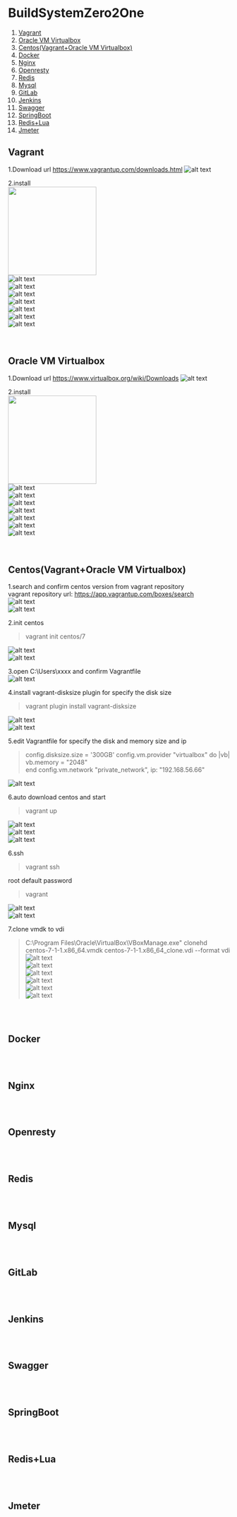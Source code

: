 # BuildSystemZero2One
1. [Vagrant](#vagrant)
2. [Oracle VM Virtualbox](#virtualbox)
3. [Centos(Vagrant+Oracle VM Virtualbox)](#centos)
4. [Docker](#docker)
5. [Nginx](#nginx)
6. [Openresty](#openresty)
7. [Redis](#redis)
8. [Mysql](#mysql)
9. [GitLab](#gitLab)
10. [Jenkins](#jenkins)
11. [Swagger](#swagger)
12. [SpringBoot](#springBoot)
13. [Redis+Lua](#redisLua)
14. [Jmeter](#jmeter)

<a id="vagrant"></a>
## Vagrant
1.Download url
https://www.vagrantup.com/downloads.html
![alt text](images/Vagrant/Vagrant1.PNG)

2.install</br>
<img src="images/Vagrant/Vagrant2.png" width="200"></br>
![alt text](images/Vagrant/Vagrant3.PNG)</br>
![alt text](images/Vagrant/Vagrant4.png)</br>
![alt text](images/Vagrant/Vagrant5.png)</br>
![alt text](images/Vagrant/Vagrant6.png)</br>
![alt text](images/Vagrant/Vagrant7.png)</br>
![alt text](images/Vagrant/Vagrant8.png)</br>
![alt text](images/Vagrant/Vagrant9.png)</br>
</br>
</br>
<a id="virtualbox"></a>
## Oracle VM Virtualbox
1.Download url
https://www.virtualbox.org/wiki/Downloads
![alt text](/images/Virtualbox/Virtualbox1.PNG?raw=true)

2.install</br>
<img src="images/Virtualbox/Virtualbox2.png" width="200"></br>
![alt text](images/Virtualbox/Virtualbox3.png)</br>
![alt text](images/Virtualbox/Virtualbox4.png)</br>
![alt text](images/Virtualbox/Virtualbox5.png)</br>
![alt text](images/Virtualbox/Virtualbox6.png)</br>
![alt text](images/Virtualbox/Virtualbox7.png)</br>
![alt text](images/Virtualbox/Virtualbox8.png)</br>
![alt text](images/Virtualbox/Virtualbox9.png)</br>
</br>
</br>

<a id="centos"></a>
## Centos(Vagrant+Oracle VM Virtualbox)
1.search and confirm centos version from vagrant repository</br>
vagrant repository url: https://app.vagrantup.com/boxes/search</br>
![alt text](images/Centos/centos1.png)</br>
![alt text](images/Centos/centos2.png)</br>

2.init centos </br>

>vagrant init centos/7

![alt text](images/Centos/centos3.png)</br>
![alt text](images/Centos/centos4.png)</br>

3.open C:\Users\xxxx and confirm Vagrantfile</br>
![alt text](images/Centos/centos5.png)</br>

4.install vagrant-disksize plugin for specify the disk size</br>

>vagrant plugin install vagrant-disksize</br>

![alt text](images/Centos/centos6.png)</br>
![alt text](images/Centos/centos7.png)</br>

5.edit Vagrantfile for specify the disk and memory size and ip</br>

>  config.disksize.size = '300GB'
>  config.vm.provider "virtualbox" do |vb| 
>     vb.memory = "2048"                   
>  end 
>  config.vm.network "private_network", ip: "192.168.56.66"

![alt text](images/Centos/centos8.png)</br>

6.auto download centos and start </br>

>vagrant up

![alt text](images/Centos/centos9.png)</br>
![alt text](images/Centos/centos10.png)</br>
![alt text](images/Centos/centos11.png)</br>

6.ssh </br>

>vagrant ssh

root default password 
>vagrant

![alt text](images/Centos/centos12.png)</br>
![alt text](images/Centos/centos13.png)</br>

7.clone vmdk to vdi 
>C:\Program Files\Oracle\VirtualBox\VBoxManage.exe" clonehd centos-7-1-1.x86_64.vmdk centos-7-1-1.x86_64_clone.vdi --format vdi
![alt text](images/Centos/centos14.png)</br>
![alt text](images/Centos/centos15.png)</br>
![alt text](images/Centos/centos16.png)</br>
![alt text](images/Centos/centos17.png)</br>
![alt text](images/Centos/centos18.png)</br>
![alt text](images/Centos/centos19.png)</br>

</br>
</br>

<a id="docker"></a>
## Docker
</br>
</br>

<a id="nginx"></a>
## Nginx
</br>
</br>

<a id="openresty"></a>
## Openresty
</br>
</br>
<a id="redis"></a>

## Redis
</br>
</br>
<a id="mysql"></a>

## Mysql
</br>
</br>

<a id="gitLab"></a>
## GitLab
</br>
</br>

<a id="jenkins"></a>
## Jenkins
</br>
</br>

<a id="swagger"></a>
## Swagger
</br>
</br>
<a id="springBoot"></a>

## SpringBoot
</br>
</br>

<a id="redisLua"></a>
## Redis+Lua
</br>
</br>

<a id="jmeter"></a>
## Jmeter
</br>
</br>
